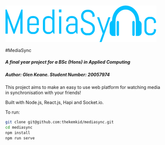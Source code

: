 <img style="text-align:center" src="./client/images/logo.png"></img>

#MediaSync

##### A final year project for a BSc (Hons) in Applied Computing
##### Author: Glen Keane. Student Number: 20057974

This project aims to make an easy to use web platform for watching media in synchronisation with your friends!

Built with Node.js, React.js, Hapi and Socket.io.

To run:
```bash
git clone git@github.com:thekemkid/mediasync.git
cd mediasync
npm install
npm run serve
```

[logo]: ./client/images/logo.png